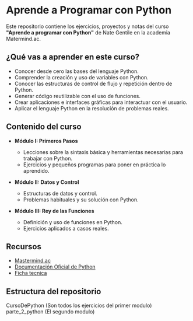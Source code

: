 # Aprende a Programar con Python

Este repositorio contiene los ejercicios, proyectos y notas del curso **"Aprende a programar con Python"** de Nate Gentile en la academia Matermind.ac.

## ¿Qué vas a aprender en este curso?

- Conocer desde cero las bases del lenguaje Python.
- Comprender la creación y uso de variables con Python.
- Conocer las estructuras de control de flujo y repetición dentro de Python.
- Generar código reutilizable con el uso de funciones.
- Crear aplicaciones e interfaces gráficas para interactuar con el usuario.
- Aplicar el lenguaje Python en la resolución de problemas reales.

## Contenido del curso

- **Módulo I: Primeros Pasos**
  - Lecciones sobre la sintaxis básica y herramientas necesarias para trabajar con Python.
  - Ejercicios y pequeños programas para poner en práctica lo aprendido.

- **Módulo II: Datos y Control**
  - Estructuras de datos y control.
  - Problemas habituales y su solución con Python.

- **Módulo III: Rey de las Funciones**
  - Definición y uso de funciones en Python.
  - Ejercicios aplicados a casos reales.

## Recursos

- [Mastermind.ac](https://mastermind.ac/)
- [Documentación Oficial de Python](https://docs.python.org/3/)
- [Ficha tecnica](Ficha_tecnica_del_curso.pdf)

## Estructura del repositorio

CursoDePython (Son todos los ejercicios del primer modulo)
parte_2_python (El segundo modulo)
